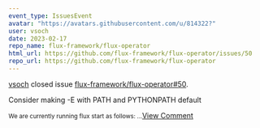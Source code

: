 ```yaml
---
event_type: IssuesEvent
avatar: "https://avatars.githubusercontent.com/u/814322?"
user: vsoch
date: 2023-02-17
repo_name: flux-framework/flux-operator
html_url: https://github.com/flux-framework/flux-operator/issues/50
repo_url: https://github.com/flux-framework/flux-operator
---
```


<a href='https://github.com/vsoch' target='_blank'>vsoch</a> closed issue <a href='https://github.com/flux-framework/flux-operator/issues/50' target='_blank'>flux-framework/flux-operator#50</a>.

<p>Consider making -E with PATH and PYTHONPATH default</p><small>We are currently running flux start as follows:...</small><a href='https://github.com/flux-framework/flux-operator/issues/50' target='_blank'>View Comment</a>